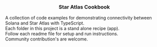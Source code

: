 <a name="readme-top"></a>

<div align="center">
<h3 align="center">Star Atlas Cookbook</h3>
  <p align="left">
    A collection of code examples for demonstrating connectivity between Solana and Star Atlas with TypeScript. <br>
    Each folder in this project is a stand alone recipe (app). <br>
    Follow each readme file for setup and run instructions. <br> 
    Community contribution's are welcome. <br>
  </p>
</div>
